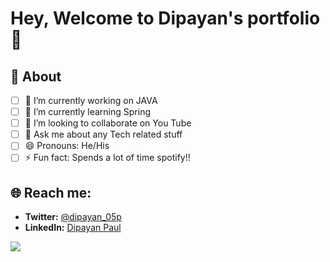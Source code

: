 # Hey, Welcome to Dipayan's portfolio 👋

## 💫 About
- [ ] 🔭 I’m currently working on JAVA
- [ ] 🌱 I’m currently learning Spring
- [ ] 👯 I’m looking to collaborate on You Tube
- [ ] 💬 Ask me about any Tech related stuff
- [ ] 😄 Pronouns: He/His
- [ ] ⚡ Fun fact: Spends a lot of time spotify!!

## 🌐 Reach me: 
  - **Twitter:** [@dipayan_05p](https://twitter.com/dipayan_05p) 
  - **LinkedIn:** [Dipayan Paul](https://www.linkedin.com/in/dipayan-paul-875130185/)


<img src="https://github-readme-stats.vercel.app/api?username=dipayan0599&&show_icons=true&title_color=ffffff&icon_color=bb2acf&text_color=daf7dc&bg_color=151515">
